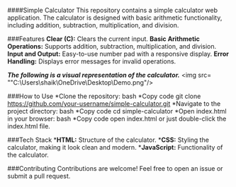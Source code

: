 ####Simple Calculator
This repository contains a simple calculator web application. The calculator is designed with basic arithmetic functionality, including addition, subtraction, multiplication, and division.

###Features
__Clear (C):__ Clears the current input.
__Basic Arithmetic Operations:__ Supports addition, subtraction, multiplication, and division.
__Input and Output:__ Easy-to-use number pad with a responsive display.
__Error Handling:__ Displays error messages for invalid operations.

***The following is a visual representation of the calculator.***
<img src= ""C:\Users\shaik\OneDrive\Desktop\Demo.png"/>

###How to Use
*Clone the repository:
bash
*Copy code
git clone https://github.com/your-username/simple-calculator.git
*Navigate to the project directory:
bash
*Copy code
cd simple-calculator
*Open index.html in your browser:
bash
*Copy code
open index.html     or       just double-click the index.html file.

###Tech Stack
*__HTML:__ Structure of the calculator.
*__CSS:__ Styling the calculator, making it look clean and modern.
*__JavaScript:__ Functionality of the calculator.

###Contributing
Contributions are welcome! Feel free to open an issue or submit a pull request.
